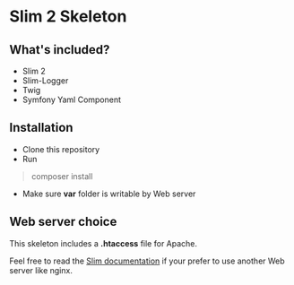 # Slim 2 Skeleton

## What's included?

* Slim 2
* Slim-Logger
* Twig
* Symfony Yaml Component

## Installation

* Clone this repository
* Run
> composer install

* Make sure __var__ folder is writable by Web server

## Web server choice

This skeleton includes a __.htaccess__ file for Apache.

Feel free to read the [Slim documentation](http://docs.slimframework.com/routing/rewrite/) if your prefer to use another Web server like nginx.
